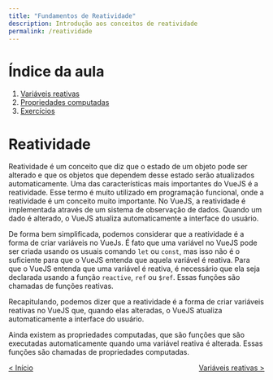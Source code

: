 ```yaml
---
title: "Fundamentos de Reatividade"
description: Introdução aos conceitos de reatividade
permalink: /reatividade
---
```

# Índice da aula
1. [Variáveis reativas](reatividade/variaveis-reativas.html)
2. [Propriedades computadas](reatividade/propriedades-computadas.html)
3. [Exercícios](reatividade/exercicios.html)


# Reatividade

Reatividade é um conceito que diz que o estado de um objeto pode ser alterado e que os objetos que dependem desse estado serão atualizados automaticamente. Uma das características mais importantes do VueJS é a reatividade. Esse termo é muito utilizado em programação funcional, onde a reatividade é um conceito muito importante. No VueJS, a reatividade é implementada através de um sistema de observação de dados. Quando um dado é alterado, o VueJS atualiza automaticamente a interface do usuário.

De forma bem simplificada, podemos considerar que a reatividade é a forma de criar variáveis no VueJs. É fato que uma variável no VueJS pode ser criada usando os usuais comando `let` ou `const`, mas isso não é o suficiente para que o VueJS entenda que aquela variável é reativa. Para que o VueJS entenda que uma variável é reativa, é necessário que ela seja declarada usando a função `reactive`, `ref` ou `$ref`. Essas funções são chamadas de funções reativas.

Recapitulando, podemos dizer que a reatividade é a forma de criar variáveis reativas no VueJS que, quando elas alteradas, o VueJS atualiza automaticamente a interface do usuário.

Ainda existem as propriedades computadas, que são funções que são executadas automaticamente quando uma variável reativa é alterada. Essas funções são chamadas de propriedades computadas.

<span style="display: flex; justify-content: space-between;"><span>[&lt; Início](. "Início")</span> <span>[Variáveis reativas &gt;](reatividade/variaveis-reativas.html "Próximo")</span></span>
